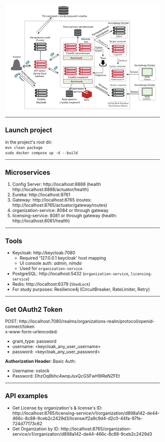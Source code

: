 ![schema](schema.png "Title")
___
**Launch project**
-
in the project's root dir:\
`mvn clean package`\
`sudo docker compose up -d --build`
___
**Microservices**
-
1. Config Server: http://localhost:8888 (health http://localhost:8888/actuator/health)
2. Eureka: http://localhost:8761
3. Gateway: http://localhost:8765 (routes: http://localhost:8765/actuator/gateway/routes)
5. organization-service: 8084 or through gateway
6. licensing-service: 8081 or through gateway (health: http://localhost:8081/health)

___
**Tools**
-
 - Keycloak: http://keycloak:7080
   - Required '127.0.0.1 keycloak' host mapping 
   - UI console auth: _admin_, _nimda_ 
   - Used for `organization-service`
 - PostgreSQL: http://localhost:5432 (`organization-service`, `licensing-service`)
 - Redis: http://localhost:6379 (`ShedLock`)
 - For study purposes: Resilience4j (CircuitBreaker, RateLimiter, Retry)
___
**Get OAuth2 Token**
 -
POST: http://localhost:7080/realms/organizations-realm/protocol/openid-connect/token \
x-www-form-urlencoded:
 - grant_type: password
 - username: <keycloak_any_user_username>
 - password: <keycloak_any_user_password>

**Authorization Header:** Basic Auth:
 - Username: ostock
 - Password: DhzOq8bhc4wnpJsxQcGSFwH9lReNZFEt
___
API examples
-
 - Get License by organization's & license's ID: http://localhost:8765/licensing-service/v1/organization/d898a142-de44-466c-8c88-9ceb2c2429d3/license/f2a9c9d4-d2c0-44fa-97fe-724d77173c62
 - Get Organization by ID: http://localhost:8765/organization-service/v1/organization/d898a142-de44-466c-8c88-9ceb2c2429d3